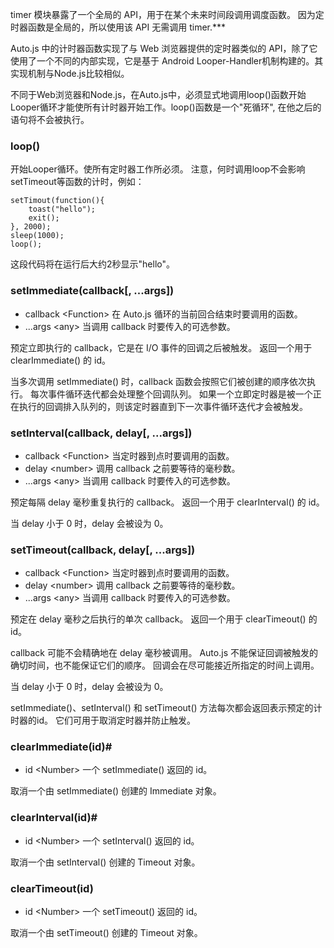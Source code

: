 timer 模块暴露了一个全局的 API，用于在某个未来时间段调用调度函数。 因为定时器函数是全局的，所以使用该 API 无需调用 timer.***

Auto.js 中的计时器函数实现了与 Web 浏览器提供的定时器类似的 API，除了它使用了一个不同的内部实现，它是基于 Android Looper-Handler机制构建的。其实现机制与Node.js比较相似。

不同于Web浏览器和Node.js，在Auto.js中，必须显式地调用loop()函数开始Looper循环才能使所有计时器开始工作。loop()函数是一个"死循环", 在他之后的语句将不会被执行。

### loop()

开始Looper循环。使所有定时器工作所必须。
注意，何时调用loop不会影响setTimeout等函数的计时，例如：
```
setTimout(function(){
    toast("hello");
    exit();
}, 2000);
sleep(1000);
loop();
```
这段代码将在运行后大约2秒显示"hello"。

### setImmediate(callback\[, ...args\])
* callback \<Function\> 在 Auto.js 循环的当前回合结束时要调用的函数。
* ...args \<any\> 当调用 callback 时要传入的可选参数。

预定立即执行的 callback，它是在 I/O 事件的回调之后被触发。 返回一个用于 clearImmediate() 的 id。

当多次调用 setImmediate() 时，callback 函数会按照它们被创建的顺序依次执行。 每次事件循环迭代都会处理整个回调队列。 如果一个立即定时器是被一个正在执行的回调排入队列的，则该定时器直到下一次事件循环迭代才会被触发。

### setInterval(callback, delay\[, ...args\])
* callback \<Function\> 当定时器到点时要调用的函数。
* delay \<number\> 调用 callback 之前要等待的毫秒数。
* ...args \<any\> 当调用 callback 时要传入的可选参数。

预定每隔 delay 毫秒重复执行的 callback。 返回一个用于 clearInterval() 的 id。

当 delay 小于 0 时，delay 会被设为 0。

### setTimeout(callback, delay\[, ...args\])
* callback \<Function\> 当定时器到点时要调用的函数。
* delay \<number\> 调用 callback 之前要等待的毫秒数。
* ...args \<any\> 当调用 callback 时要传入的可选参数。

预定在 delay 毫秒之后执行的单次 callback。 返回一个用于 clearTimeout() 的 id。

callback 可能不会精确地在 delay 毫秒被调用。 Auto.js 不能保证回调被触发的确切时间，也不能保证它们的顺序。 回调会在尽可能接近所指定的时间上调用。

当 delay 小于 0 时，delay 会被设为 0。

setImmediate()、setInterval() 和 setTimeout() 方法每次都会返回表示预定的计时器的id。 它们可用于取消定时器并防止触发。


### clearImmediate(id)#
* id \<Number\> 一个 setImmediate() 返回的 id。

取消一个由 setImmediate() 创建的 Immediate 对象。

### clearInterval(id)#
* id \<Number\> 一个 setInterval() 返回的 id。

取消一个由 setInterval() 创建的 Timeout 对象。

### clearTimeout(id)
* id \<Number\> 一个 setTimeout() 返回的 id。

取消一个由 setTimeout() 创建的 Timeout 对象。

